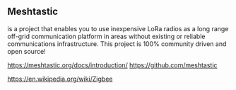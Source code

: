 
## Meshtastic

is a project that enables you to use inexpensive LoRa radios as a long range off-grid communication platform in areas without existing or reliable communications infrastructure. This project is 100% community driven and open source!


https://meshtastic.org/docs/introduction/
https://github.com/meshtastic

https://en.wikipedia.org/wiki/Zigbee
